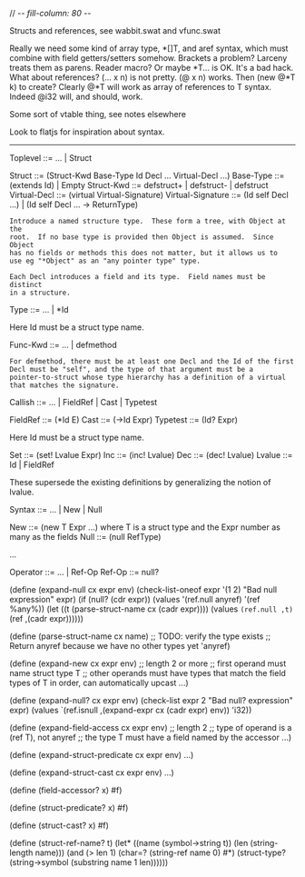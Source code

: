 // -*- fill-column: 80 -*-

Structs and references, see wabbit.swat and vfunc.swat

Really we need some kind of array type, *[]T, and aref syntax, which must
combine with field getters/setters somehow.  Brackets a problem?  Larceny treats
them as parens.  Reader macro?  Or maybe *T... is OK.  It's a bad hack.  What
about references?  (... x n) is not pretty.  (@ x n) works.  Then (new @*T k) to
create?  Clearly @*T will work as array of references to T syntax.  Indeed @i32
will, and should, work.

Some sort of vtable thing, see notes elsewhere

Look to flatjs for inspiration about syntax.

--------------------------------------------------

Toplevel   ::= ... | Struct

Struct     ::= (Struct-Kwd Base-Type Id Decl ... Virtual-Decl ...)
Base-Type  ::= (extends Id) | Empty
Struct-Kwd ::= defstruct+ | defstruct- | defstruct
Virtual-Decl ::= (virtual Virtual-Signature)
Virtual-Signature ::= (Id self Decl ...) | (Id self Decl ... -> ReturnType)

    Introduce a named structure type.  These form a tree, with Object at the
    root.  If no base type is provided then Object is assumed.  Since Object
    has no fields or methods this does not matter, but it allows us to
    use eg "*Object" as an "any pointer type" type.

    Each Decl introduces a field and its type.  Field names must be distinct
    in a structure.

Type       ::= ... | *Id

  Here Id must be a struct type name.

Func-Kwd   ::= ... | defmethod

    For defmethod, there must be at least one Decl and the Id of the first
    Decl must be "self", and the type of that argument must be a
    pointer-to-struct whose type hierarchy has a definition of a virtual
    that matches the signature.

Callish    ::= ... | FieldRef | Cast | Typetest

FieldRef   ::= (*Id E)
Cast       ::= (->Id Expr)
Typetest   ::= (Id? Expr)

  Here Id must be a struct type name.

Set        ::= (set! Lvalue Expr)
Inc        ::= (inc! Lvalue)
Dec        ::= (dec! Lvalue)
Lvalue     ::= Id | FieldRef

  These supersede the existing definitions by generalizing the notion of lvalue.

Syntax     ::= ... | New | Null

New        ::= (new T Expr ...) where T is a struct type and the Expr number as many as the fields
Null       ::= (null RefType)

   ...

Operator ::= ... | Ref-Op
Ref-Op   ::= null?


(define (expand-null cx expr env)
  (check-list-oneof expr '(1 2) "Bad null expression" expr)
  (if (null? (cdr expr))
      (values '(ref.null anyref) '(ref %any%))
      (let ((t (parse-struct-name cx (cadr expr))))
	(values `(ref.null ,t) `(ref ,(cadr expr))))))

(define (parse-struct-name cx name)
  ;; TODO: verify the type exists
  ;; Return anyref because we have no other types yet
  'anyref)

(define (expand-new cx expr env)
  ;; length 2 or more
  ;; first operand must name struct type T
  ;; other operands must have types that match the field types of T in order, can automatically upcast
  ...)

(define (expand-null? cx expr env)
  (check-list expr 2 "Bad null? expression" expr)
  (values `(ref.isnull ,(expand-expr cx (cadr expr) env)) 'i32))

(define (expand-field-access cx expr env)
  ;; length 2
  ;; type of operand is a (ref T), not anyref
  ;; the type T must have a field named by the accessor
  ...)

(define (expand-struct-predicate cx expr env)
  ...)

(define (expand-struct-cast cx expr env)
  ...)

(define (field-accessor? x)
  #f)

(define (struct-predicate? x)
  #f)

(define (struct-cast? x)
  #f)


(define (struct-ref-name? t)
  (let* ((name (symbol->string t))
	 (len  (string-length name)))
    (and (> len 1)
	 (char=? (string-ref name 0) #\*)
	 (struct-type? (string->symbol (substring name 1 len))))))

